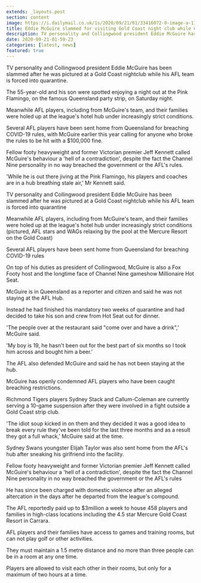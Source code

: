 ```yaml
---
extends: _layouts.post
section: content
image: https://i.dailymail.co.uk/1s/2020/09/21/01/33416072-0-image-a-11_1600647866231.jpg 
title: Eddie McGuire slammed for visiting Gold Coast night club while Collingwood players quarantine 
description: TV personality and Collingwood president Eddie McGuire has been slammed after he was pictured at a Gold Coast nightclub while his AFL team is forced into quarantine. 
date: 2020-09-21-01-59-23 
categories: [latest, news] 
featured: true 
--- 
```

TV personality and Collingwood president Eddie McGuire has been slammed after he was pictured at a Gold Coast nightclub while his AFL team is forced into quarantine.

The 55-year-old and his son were spotted enjoying a night out at the Pink Flamingo, on the famous Queensland party strip, on Saturday night.

Meanwhile AFL players, including from McGuire's team, and their families were holed up at the league's hotel hub under increasingly strict conditions.

Several AFL players have been sent home from Queensland for breaching COVID-19 rules, with McGuire earlier this year calling for anyone who broke the rules to be hit with a $100,000 fine.

Fellow footy heavyweight and former Victorian premier Jeff Kennett called McGuire's behaviour a 'hell of a contradiction', despite the fact the Channel Nine personality in no way breached the government or the AFL's rules. 

'While he is out there jiving at the Pink Flamingo, his players and coaches are in a hub breathing stale air,' Mr Kennett said. 

TV personality and Collingwood president Eddie McGuire has been slammed after he was pictured at a Gold Coast nightclub while his AFL team is forced into quarantine

Meanwhile AFL players, including from McGuire's team, and their families were holed up at the league's hotel hub under increasingly strict conditions (pictured, AFL stars and WAGs relaxing by the pool at the Mercure Resort on the Gold Coast)

Several AFL players have been sent home from Queensland for breaching COVID-19 rules 

On top of his duties as president of Collingwood, McGuire is also a Fox Footy host and the longtime face of Channel Nine gameshow Millionaire Hot Seat.  

McGuire is in Queensland as a reporter and citizen and said he was not staying at the AFL Hub.   

Instead he had finished his mandatory two weeks of quarantine and had decided to take his son and crew from Hot Seat out for dinner.

'The people over at the restaurant said "come over and have a drink",' McGuire said.

'My boy is 19, he hasn't been out for the best part of six months so I took him across and bought him a beer.'

The AFL also defended McGuire and said he has not been staying at the hub. 

McGuire has openly condemned AFL players who have been caught breaching restrictions.

Richmond Tigers players Sydney Stack and Callum-Coleman are currently serving a 10-game suspension after they were involved in a fight outside a Gold Coast strip club. 

'The idiot soup kicked in on them and they decided it was a good idea to break every rule they've been told for the last three months and as a result they got a full whack,' McGuire said at the time.

Sydney Swans youngster Elijah Taylor was also sent home from the AFL's hub after sneaking his girlfriend into the facility. 

Fellow footy heavyweight and former Victorian premier Jeff Kennett called McGuire's behaviour a 'hell of a contradiction', despite the fact the Channel Nine personality in no way breached the government or the AFL's rules 

He has since been charged with domestic violence after an alleged altercation in the days after he departed from the league's compound. 

The AFL reportedly paid up to $3million a week to house 458 players and families in high-class locations including the 4.5 star Mercure Gold Coast Resort in Carrara. 

AFL players and their families have access to games and training rooms, but can not play golf or other activities.

They must maintain a 1.5 metre distance and no more than three people can be in a room at any one time.

Players are allowed to visit each other in their rooms, but only for a maximum of two hours at a time.        

